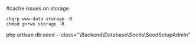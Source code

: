 #cache issues on storage
```
chgrp www-data storage -R   
chmod g+rwx storage -R
```
php artisan db:seed --class="\Backend\Database\Seeds\SeedSetupAdmin"